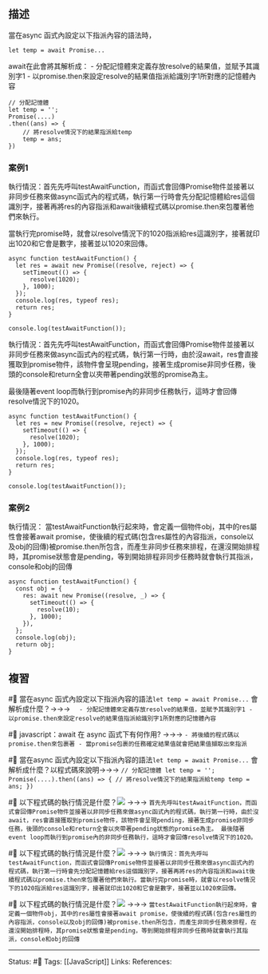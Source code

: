 ## 描述




當在async 函式內設定以下指派內容的語法時，
```
let temp = await Promise...
```

await在此會將其解析成：
	- 分配記憶體來定義存放resolve的結果值，並賦予其識別字1
	- 以promise.then來設定resolve的結果值指派給識別字1所對應的記憶體內容
```
// 分配記憶體
let temp = '';
Promise(....)
.then((ans) => {
	// 將resolve情況下的結果指派給temp
	temp = ans;
})
```


### 案例1

執行情況：首先先呼叫testAwaitFunction，而函式會回傳Promise物件並接著以非同步任務來做async函式內的程式碼，執行第一行時會先分配記憶體給res這個識別字，接著再將res的內容指派和await後續程式碼以promise.then來包覆著他們來執行。

當執行完promise時，就會以resolve情況下的1020指派給res這識別字，接著就印出1020和它會是數字，接著並以1020來回傳。
```
async function testAwaitFunction() {
  let res = await new Promise((resolve, reject) => {
    setTimeout(() => {
      resolve(1020);
    }, 1000);
  });
  console.log(res, typeof res);
  return res;
}

console.log(testAwaitFunction());
```

執行情況：首先先呼叫testAwaitFunction，而函式會回傳Promise物件並接著以非同步任務來做async函式內的程式碼，執行第一行時，由於沒await，res會直接獲取到promise物件，該物件會呈現pending，接著生成promise非同步任務，後頭的console和return全會以夾帶著pending狀態的promise為主。

最後隨著event loop而執行到promise內的非同步任務執行，這時才會回傳resolve情況下的1020。

```
async function testAwaitFunction() {
  let res = new Promise((resolve, reject) => {
    setTimeout(() => {
      resolve(1020);
    }, 1000);
  });
  console.log(res, typeof res);
  return res;
}

console.log(testAwaitFunction());
```


### 案例2


執行情況：
當testAwaitFunction執行起來時，會定義一個物件obj，其中的res屬性會接著await promise，使後續的程式碼(包含res屬性的內容指派，console以及obj的回傳)被promise.then所包含，而產生非同步任務來排程，在還沒開始排程時，其promise狀態會是pending，等到開始排程非同步任務時就會執行其指派，console和obj的回傳

```
async function testAwaitFunction() {
  const obj = {
    res: await new Promise((resolve, _) => {
      setTimeout(() => {
        resolve(10);
      }, 1000);
    }),
  };
  console.log(obj);
  return obj;
}
```

## 複習

#🧠 當在async 函式內設定以下指派內容的語法`let temp = await Promise...` 會解析成什麼？->->-> `	- 分配記憶體來定義存放resolve的結果值，並賦予其識別字1 - 以promise.then來設定resolve的結果值指派給識別字1所對應的記憶體內容`
<!--SR:!2023-09-08,163,250-->

#🧠 javascript：await 在 async 函式下有何作用? ->->-> `- 將後續的程式碼以promise.then來包裹著 - 當promise包裹的任務確定結果值就會把結果值擷取出來指派`
<!--SR:!2024-01-05,158,250-->

#🧠 當在async 函式內設定以下指派內容的語法`let temp = await Promise...` 會解析成什麼？以程式碼來說明->->-> `// 分配記憶體 let temp = ''; Promise(....).then((ans) => { // 將resolve情況下的結果指派給temp temp = ans; })`
<!--SR:!2023-10-12,185,250-->


#🧠 以下程式碼的執行情況是什麼？![](https://res.cloudinary.com/dqfxgtyoi/image/upload/v1671465407/blog/javascript/promise/await/await-with-assignment-statement-example2_ee2qxh.png) ->->-> `首先先呼叫testAwaitFunction，而函式會回傳Promise物件並接著以非同步任務來做async函式內的程式碼，執行第一行時，由於沒await，res會直接獲取到promise物件，該物件會呈現pending，接著生成promise非同步任務，後頭的console和return全會以夾帶著pending狀態的promise為主。 最後隨著event loop而執行到promise內的非同步任務執行，這時才會回傳resolve情況下的1020。`
<!--SR:!2023-09-11,54,230-->

#🧠  以下程式碼的執行情況是什麼？![](https://res.cloudinary.com/dqfxgtyoi/image/upload/v1671465407/blog/javascript/promise/await/await-with-assignment-statement-example1_apykcx.png) ->->-> `執行情況：首先先呼叫testAwaitFunction，而函式會回傳Promise物件並接著以非同步任務來做async函式內的程式碼，執行第一行時會先分配記憶體給res這個識別字，接著再將res的內容指派和await後續程式碼以promise.then來包覆著他們來執行。當執行完promise時，就會以resolve情況下的1020指派給res這識別字，接著就印出1020和它會是數字，接著並以1020來回傳。`
<!--SR:!2023-08-12,142,250-->

#🧠 以下程式碼的執行情況是什麼？![](https://res.cloudinary.com/dqfxgtyoi/image/upload/v1671465407/blog/javascript/promise/await/await-with-assignment-statement-example3_rqdy8j.png) ->->-> `當testAwaitFunction執行起來時，會定義一個物件obj，其中的res屬性會接著await promise，使後續的程式碼(包含res屬性的內容指派，console以及obj的回傳)被promise.then所包含，而產生非同步任務來排程，在還沒開始排程時，其promise狀態會是pending，等到開始排程非同步任務時就會執行其指派，console和obj的回傳`
<!--SR:!2023-08-04,16,230-->





---
Status: #🌱 
Tags:
[[JavaScript]]
Links:
References: